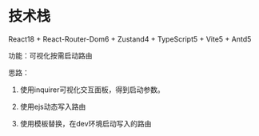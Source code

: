 # 技术栈

React18 + React-Router-Dom6 + Zustand4 + TypeScript5 + Vite5 + Antd5

功能：可视化按需启动路由

思路：

1. 使用inquirer可视化交互面板，得到启动参数。

2. 使用ejs动态写入路由

3. 使用模板替换，在dev环境启动写入的路由
